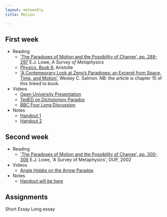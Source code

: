 ```yaml
---
layout: metweekly
title: Motion

---
```



## First week
+ Reading
  + ['The Paradoxes of Motion and the Possibility of Change', pp. 288-297](LoweZeno.pdf) E.J. Lowe, *A Survey of Metaphysics*
  + [*Physics*, Book 6](http://classics.mit.edu/Aristotle/physics.6.vi.html), Aristotle
  + ['A Contemporary Look at Zeno’s Paradoxes: an Excerpt from Space, Time, and Motion’,](/teaching/metaphysics/big.pdf) Wesley C. Salmon. NB: the article is chapter 15 of this linked to book.
+ Videos
  + [Open University Presentation](https://www.youtube.com/watch?v=skM37PcZmWE)
  + [TedED on Dichotomoy Paradox](https://ed.ted.com/lessons/what-is-zeno-s-dichotomy-paradox-colm-kelleher#watch)
  + [BBC Four Long Discussion](https://www.youtube.com/watch?v=uCgwQYQD5hk)
+ Notes
  + [Handout 1](Zeno.pdf)
  + [Handout 2](Zeno2.pdf)


## Second week
+ Reading
  + ['The Paradoxes of Motion and the Possibility of Change', pp. 300-306](LoweZeno.pdf) E.J. Lowe, 'A Survey of Metaphysics', OUP, 2002
+ Videos
  + [Angie Hobbs on the Arrow Paradox](https://www.youtube.com/watch?v=IPNttsu8x24)
+ Notes
  + [Handout will be here](Zeno3.pdf)

## Assignments

Short Essay
Long essay
